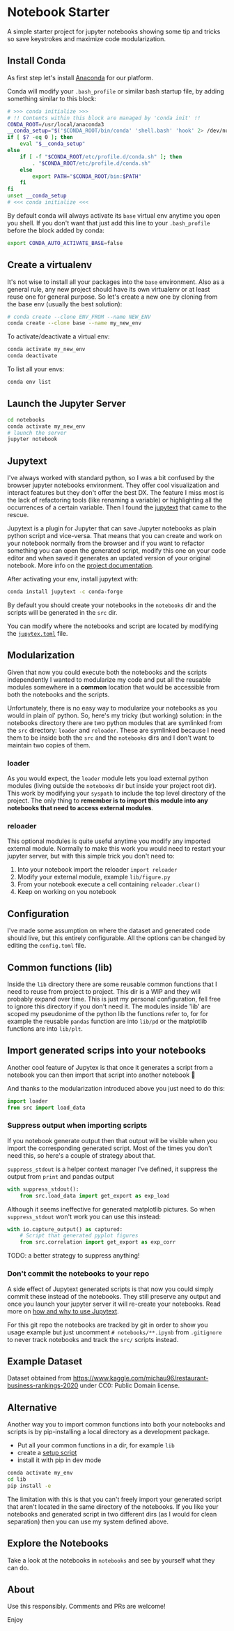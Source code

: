 # Notebook Starter

A simple starter project for jupyter notebooks showing some tip and tricks so save keystrokes and maximize code modularization.


## Install Conda

As first step let's install [Anaconda](https://www.anaconda.com/) for our platform.

Conda will modify your `.bash_profile` or similar bash startup file, by adding something similar to this block:

```bash
# >>> conda initialize >>>
# !! Contents within this block are managed by 'conda init' !!
CONDA_ROOT=/usr/local/anaconda3
__conda_setup="$('$CONDA_ROOT/bin/conda' 'shell.bash' 'hook' 2> /dev/null)"
if [ $? -eq 0 ]; then
    eval "$__conda_setup"
else
    if [ -f "$CONDA_ROOT/etc/profile.d/conda.sh" ]; then
        . "$CONDA_ROOT/etc/profile.d/conda.sh"
    else
        export PATH="$CONDA_ROOT/bin:$PATH"
    fi
fi
unset __conda_setup
# <<< conda initialize <<<
```

By default conda will always activate its `base` virtual env anytime you open you shell.
If you don't want that just add this line to your `.bash_profile` before the block added by conda:

```bash
export CONDA_AUTO_ACTIVATE_BASE=false
```

## Create a virtualenv

It's not wise to install all your packages into the `base` environment. Also as a general rule, any new project should have its own virtualenv or at least reuse one for general purpose.
So let's create a new one by cloning from the base env (usually the best solution):

```bash
# conda create --clone ENV_FROM --name NEW_ENV
conda create --clone base --name my_new_env
```

To activate/deactivate a virtual env:

```bash
conda activate my_new_env
conda deactivate
```

To list all your envs:

```bash
conda env list
```

## Launch the Jupyter Server

```bash
cd notebooks
conda activate my_new_env
# launch the server
jupyter notebook
```


## Jupytext
I've always worked with standard python, so I was a bit confused by the browser jupyter notebooks environment. They offer cool visualization and interact features but they don't offer the best DX.
The feature I miss most is the lack of refactoring tools (like renaming a variable) or highlighting all the occurrences of a certain variable.
Then I found the [jupytext](https://github.com/mwouts/jupytext) that came to the rescue.

Jupytext is a plugin for Jupyter that can save Jupyter notebooks as plain python script and vice-versa. That means that you can create and work on your notebook normally from the browser and if you want to refactor something you can open the generated script, modify this one on your code editor and when saved it generates an updated version of your original notebook. More info on the [project documentation](https://jupytext.readthedocs.io/en/latest/paired-notebooks.html).

After activating your env, install jupytext with:

```bash
conda install jupytext -c conda-forge
```

By default you should create your notebooks in the `notebooks` dir and the scripts will be generated in the `src` dir.

You can modify where the notebooks and script are located by modifying the [`jupytex.toml`](https://jupytext.readthedocs.io/en/latest/config.html) file.


## Modularization
Given that now you could execute both the notebooks and the scripts independently I wanted to modularize my code and put all the reusable modules somewhere in a __common__ location that would be accessible from both the notebooks and the scripts.

Unfortunately, there is no easy way to modularize your notebooks as you would in plain ol' python.
So, here's my tricky (but working) solution: in the notebooks directory there are two python modules that are symlinked from the `src` directory: `loader` and `reloader`. These are symlinked because I need them to be inside both the `src` and the `notebooks` dirs and I don't want to maintain two copies of them.

### loader
As you would expect, the `loader` module lets you load external python modules (living outside the `notebooks` dir but inside your project root dir). This work by modifying your `syspath` to include the top level directory of the project.
The only thing to **remember is to import this module into any notebooks that need to access external modules**.

### reloader
This optional modules is quite useful anytime you modify any imported external module. Normally to make this work you would need to restart your jupyter server, but with this simple trick you don't need to:

1. Into your notebook import the reloader `import reloader`
2. Modify your external module, example `lib/figure.py`
3. From your notebook execute a cell containing `reloader.clear()`
4. Keep on working on you notebook

## Configuration
I've made some assumption on where the dataset and generated code should live, but this entirely configurable. All the options can be changed by editing the `config.toml` file.

## Common functions (lib)
Inside the `lib` directory there are some reusable common functions that I need to reuse from project to project. This dir is a WIP and they will probably expand over time. This is just my personal configuration, fell free to ignore this directory if you don't need it.
The modules inside 'lib' are scoped my pseudonime of the python lib the functions refer to, for for example the reusable `pandas` function are into `lib/pd` or the matplotlib functions are into `lib/plt`.

## Import generated scrips into your notebooks
Another cool feature of Jupytex is that once it generates a script from a notebook you can then import that script into another notebook 🤯

And thanks to the modularization introduced above you just need to do this:

```python
import loader
from src import load_data
```

### Suppress output when importing scripts

If you notebook generate output then that output will be visible when you import the corresponding generated script. Most of the times you don't need this, so here's a couple of strategy about that.

`suppress_stdout` is a helper context manager I've defined, it suppress the output from `print` and pandas output

```python
with suppress_stdout():
    from src.load_data import get_export as exp_load
```

Although it seems ineffective for generated matplotlib pictures.
So when `suppress_stdout` won't work you can use this instead:

```python
with io.capture_output() as captured:
    # Script that generated pyplot figures
    from src.correlation import get_export as exp_corr
```

TODO: a better strategy to suppress anything!

### Don't commit the notebooks to your repo
A side effect of Jupytext generated scripts is that now you could simply commit these instead of the notebooks.
They still preserve any output and once you launch your jupyter server it will re-create your notebooks. Read more on [how and why to use Jupytext](https://jupytext.readthedocs.io/en/latest/examples.html).

For this git repo the notebooks are tracked by git in order to show you usage example but just uncomment `# notebooks/**.ipynb` from `.gitignore` to never track notebooks and track the `src/` scripts instead.

## Example Dataset
Dataset obtained from https://www.kaggle.com/michau96/restaurant-business-rankings-2020 under CC0: Public Domain license.


## Alternative
Another way you to import common functions into both your notebooks and scripts is by pip-installing a local directory as a development package.

- Put all your common functions in a dir, for example `lib`
- create a [setup script](https://docs.python.org/3/distutils/setupscript.html)
- install it with pip in dev mode

```bash
conda activate my_env
cd lib
pip install -e
```

The limitation with this is that you can't freely import your generated script that aren't located in the same directory of the notebooks.
If you like your notebooks and generated script in two different dirs (as I would for clean separation) then you can use my system defined above.


## Explore the Notebooks
Take a look at the notebooks in `notebooks` and see by yourself what they can do.


## About

Use this responsibly.
Comments and PRs are welcome!

Enjoy
